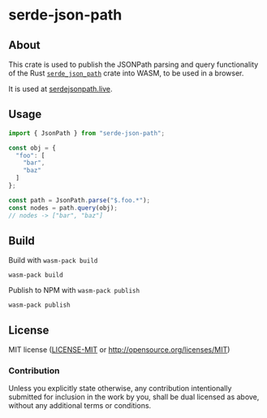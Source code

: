# serde-json-path

## About

This crate is used to publish the JSONPath parsing and query functionality of the Rust [`serde_json_path`](https://crates.io/crates/serde_json_path) crate into WASM, to be used in a browser.

It is used at [serdejsonpath.live](https://serdejsonpath.live).

## Usage

```javascript
import { JsonPath } from "serde-json-path";

const obj = {
  "foo": [
    "bar",
    "baz"
  ]
};

const path = JsonPath.parse("$.foo.*");
const nodes = path.query(obj);
// nodes -> ["bar", "baz"]
```

## Build

Build with `wasm-pack build`

```
wasm-pack build
```

Publish to NPM with `wasm-pack publish`

```
wasm-pack publish
```

## License

MIT license ([LICENSE-MIT](LICENSE-MIT) or http://opensource.org/licenses/MIT)

### Contribution

Unless you explicitly state otherwise, any contribution intentionally
submitted for inclusion in the work by you, shall be dual licensed as above,
without any additional terms or conditions.